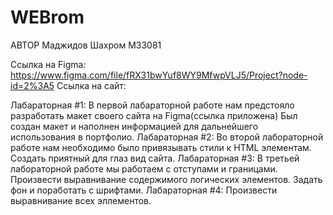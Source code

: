 # WEBrom
АВТОР
Маджидов Шахром М33081 

Ссылка на Figma: 
https://www.figma.com/file/fRX31bwYuf8WY9MfwpVLJ5/Project?node-id=2%3A5
Ссылка на сайт:

Лабараторная #1:
В первой лабараторной работе нам предстояло разработать макет своего сайта на Figma(ссылка приложена) 
Был создан макет и наполнен информацией для дальнейшего использования в портфолио.
Лабараторная #2:
Во второй лабораторной работе нам необходимо было привязывать стили к HTML элементам. Создать приятный для глаз вид сайта.
Лабараторная #3:
В третьей лабораторной работе мы работаем с отступами и границами. Произвести выравнивание содержимого логических элементов. Задать фон и поработать с шрифтами. 
Лабараторная #4:
Произвести выравнивание всех эллементов.

